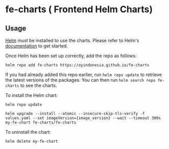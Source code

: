 # fe-charts ( Frontend Helm Charts)

## Usage

[Helm](https://helm.sh) must be installed to use the charts.  Please refer to
Helm's [documentation](https://helm.sh/docs) to get started.

Once Helm has been set up correctly, add the repo as follows:

  `helm repo add fe-charts https://oyindonesia.github.io/fe-charts`

If you had already added this repo earlier, run `helm repo update` to retrieve
the latest versions of the packages.  You can then run `helm search repo fe-charts` to see the charts.

To install the Helm chart:

    helm repo update

    helm upgrade --install --atomic --insecure-skip-tls-verify -f values.yaml --set imageVersion={image_version} --wait --timeout 300s my-fe-chart fe-charts/fe-charts

To uninstall the chart:

    helm delete my-fe-chart
